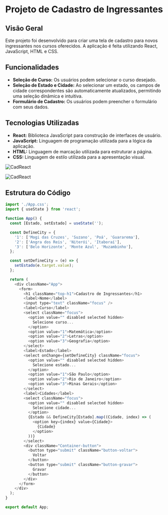 # Projeto de Cadastro de Ingressantes

## Visão Geral
Este projeto foi desenvolvido para criar uma tela de cadastro para novos ingressantes nos cursos oferecidos. A aplicação é feita utilizando React, JavaScript, HTML e CSS.

## Funcionalidades
- **Seleção de Curso:** Os usuários podem selecionar o curso desejado.
- **Seleção de Estado e Cidade:** Ao selecionar um estado, os campos de cidade correspondentes são automaticamente atualizados, permitindo uma seleção dinâmica e intuitiva.
- **Formulário de Cadastro:** Os usuários podem preencher o formulário com seus dados.

## Tecnologias Utilizadas
- **React:** Biblioteca JavaScript para construção de interfaces de usuário.
- **JavaScript:** Linguagem de programação utilizada para a lógica da aplicação.
- **HTML:** Linguagem de marcação utilizada para estruturar a página.
- **CSS:** Linguagem de estilo utilizada para a apresentação visual.

![CadReact](https://github.com/user-attachments/assets/0780ce99-c405-4d13-b028-184308d1a950)

![CadReact](https://github.com/user-attachments/assets/de2676b6-06d1-4e55-ade4-2afe66793143)


## Estrutura do Código
```javascript
import './App.css';
import { useState } from 'react';

function App() {
  const [Estado, setEstado] = useState('');

  const DefineCity = {
    '1': ['Mogi das Cruzes', 'Suzano', 'Poá', 'Guararema'],
    '2': ['Angra dos Reis', 'Niterói', 'Itaboraí'],
    '3': ['Belo Horizonte', 'Monte Azul', 'Muzambinho'],
  };

  const setDefineCity = (e) => {
    setEstado(e.target.value);
  };

  return (
    <div className="App">
      <form>
        <h1 className="top-h1">Cadastro de Ingressantes</h1>
        <label>Nome</label>
        <input type="text" className="focus" />
        <label>Curso</label>
        <select className="focus">
          <option value="" disabled selected hidden>
            Selecione curso...
          </option>
          <option value="1">Matemática</option>
          <option value="2">Letras</option>
          <option value="3">Geografia</option>
        </select>
        <label>Estado</label>
        <select onChange={setDefineCity} className="focus">
          <option value="" disabled selected hidden>
            Selecione estado...
          </option>
          <option value="1">São Paulo</option>
          <option value="2">Rio de Janeiro</option>
          <option value="3">Minas Gerais</option>
        </select>
        <label>Cidades</label>
        <select className="focus">
          <option value="" disabled selected hidden>
            Selecione cidade...
          </option>
          {Estado && DefineCity[Estado].map((Cidade, index) => (
            <option key={index} value={Cidade}>
              {Cidade}
            </option>
          ))}
        </select>
        <div className="Container-button">
          <button type="submit" className="button-voltar">
            Voltar
          </button>
          <button type="submit" className="button-gravar">
            Gravar
          </button>
        </div>
      </form>
    </div>
  );
}

export default App;
